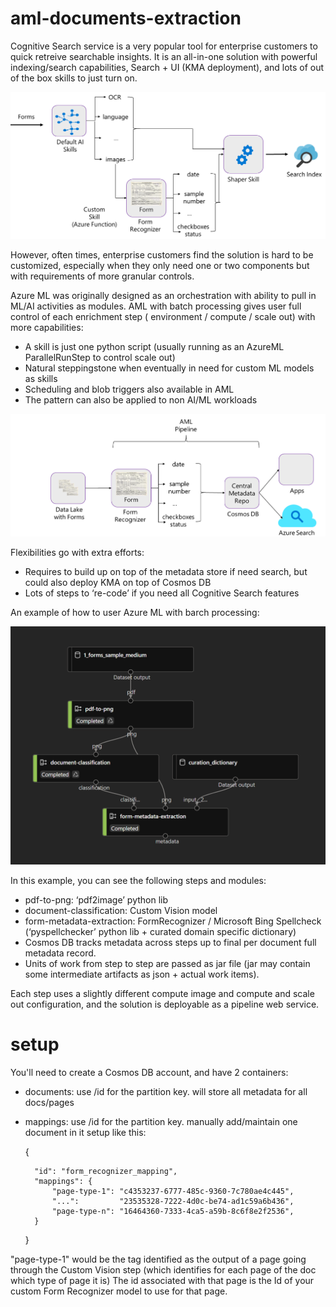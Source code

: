 # aml-documents-extraction

Cognitive Search service is a very popular tool for enterprise customers to quick retreive searchable insights. It is an all-in-one solution with powerful indexing/search capabilities, Search + UI (KMA deployment), and lots of out of the box skills to just turn on.

![Cognitive Search](/doc/cognitive-search.png)

However, often times, enterprise customers find the solution is hard to be customized, especially when they only need one or two components but with requirements of more granular controls.

Azure ML was originally designed as an orchestration with ability to pull in ML/AI activities as modules. AML with batch processing gives user full control of each enrichment step ( environment / compute / scale out) with more capabilities:
-	A skill is just one python script (usually running as an AzureML ParallelRunStep to control scale out)
-	Natural steppingstone when eventually in need for custom ML models as skills
-	Scheduling and blob triggers also available in AML
-	The pattern can also be applied to non AI/ML workloads

![Azure ML](/doc/azure-ml.png)

Flexibilities go with extra efforts:
-	Requires to build up on top of the metadata store if need search, but could also deploy KMA on top of Cosmos DB
-	Lots of steps to ‘re-code’ if you need all Cognitive Search features

An example of how to user Azure ML with barch processing:

![Azure ML](/doc/aml-documents-extraction-pipeline.png)

In this example, you can see the following steps and modules:

-	pdf-to-png: ‘pdf2image’ python lib
-	document-classification: Custom Vision model
-	form-metadata-extraction: FormRecognizer / Microsoft Bing Spellcheck (‘pyspellchecker’ python lib + curated domain specific dictionary)
-	Cosmos DB tracks metadata across steps up to final per document full metadata record.
-	Units of work from step to step are passed as jar file (jar may contain some intermediate artifacts as json + actual work items).

Each step uses a slightly different compute image and compute and scale out configuration, and the solution is deployable as a pipeline web service.

# setup

You'll need to create a Cosmos DB account, and have 2 containers:
- documents: use /id for the partition key. will store all metadata for all docs/pages
- mappings: use /id for the partition key. manually add/maintain one document in it setup like this:

    {

        "id": "form_recognizer_mapping",
        "mappings": {
            "page-type-1": "c4353237-6777-485c-9360-7c780ae4c445",
            "...":         "23535328-7222-4d0c-be74-ad1c59a6b436",
            "page-type-n": "16464360-7333-4ca5-a59b-8c6f8e2f2536",
        }
    }

"page-type-1" would be the tag identified as the output of a page going through the Custom Vision step (which identifies for each page of the doc which type of page it is)
The id associated with that page is the Id of your custom Form Recognizer model to use for that page.